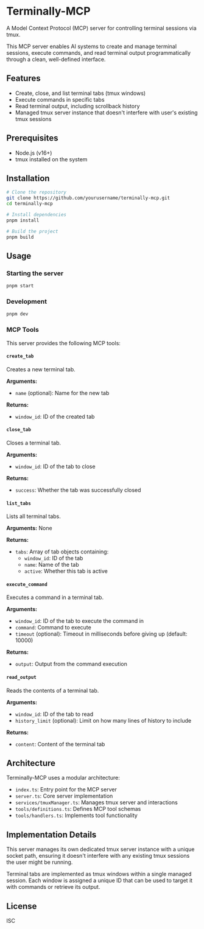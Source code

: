# Terminally-MCP

A Model Context Protocol (MCP) server for controlling terminal sessions via tmux. 

This MCP server enables AI systems to create and manage terminal sessions, execute commands, and read terminal output programmatically through a clean, well-defined interface.

## Features

- Create, close, and list terminal tabs (tmux windows)
- Execute commands in specific tabs
- Read terminal output, including scrollback history
- Managed tmux server instance that doesn't interfere with user's existing tmux sessions

## Prerequisites

- Node.js (v16+)
- tmux installed on the system

## Installation

```bash
# Clone the repository
git clone https://github.com/yourusername/terminally-mcp.git
cd terminally-mcp

# Install dependencies
pnpm install

# Build the project
pnpm build
```

## Usage

### Starting the server

```bash
pnpm start
```

### Development

```bash
pnpm dev
```

### MCP Tools

This server provides the following MCP tools:

#### `create_tab`

Creates a new terminal tab.

**Arguments:**
- `name` (optional): Name for the new tab

**Returns:**
- `window_id`: ID of the created tab

#### `close_tab`

Closes a terminal tab.

**Arguments:**
- `window_id`: ID of the tab to close

**Returns:**
- `success`: Whether the tab was successfully closed

#### `list_tabs`

Lists all terminal tabs.

**Arguments:** None

**Returns:**
- `tabs`: Array of tab objects containing:
  - `window_id`: ID of the tab
  - `name`: Name of the tab
  - `active`: Whether this tab is active

#### `execute_command`

Executes a command in a terminal tab.

**Arguments:**
- `window_id`: ID of the tab to execute the command in
- `command`: Command to execute
- `timeout` (optional): Timeout in milliseconds before giving up (default: 10000)

**Returns:**
- `output`: Output from the command execution

#### `read_output`

Reads the contents of a terminal tab.

**Arguments:**
- `window_id`: ID of the tab to read
- `history_limit` (optional): Limit on how many lines of history to include

**Returns:**
- `content`: Content of the terminal tab

## Architecture

Terminally-MCP uses a modular architecture:

- `index.ts`: Entry point for the MCP server
- `server.ts`: Core server implementation
- `services/tmuxManager.ts`: Manages tmux server and interactions
- `tools/definitions.ts`: Defines MCP tool schemas
- `tools/handlers.ts`: Implements tool functionality

## Implementation Details

This server manages its own dedicated tmux server instance with a unique socket path, ensuring it doesn't interfere with any existing tmux sessions the user might be running.

Terminal tabs are implemented as tmux windows within a single managed session. Each window is assigned a unique ID that can be used to target it with commands or retrieve its output.

## License

ISC
